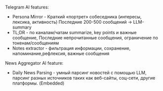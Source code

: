 Telegram AI features: 
- Persona Mirror - Краткий «портрет» собеседника (интересы, лексика, активность)  Последние 200-500 сообщений → LLM-summary
- TL;DR - по каналам/чатам summarize, key points и важные сообщение, Последние непрочитанные сообщения, ограничение по токенам/сообщениям
- Notes extractor - фильтрация информации, сохранение, напоминание,рефлексия, важные сообщения

News Aggregator AI feature:
- Daily News Parsing - умный парсинг новостей с помощью LLM, парсинг разных источников таких как веб-сайты, соц-сети, другие платформы. (Embedded)

